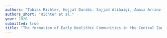 ```yaml
---
authors: "Tobias Richter, Hojjat Darabi, Sajjad Alibaigi, Amaia Arranz-Otaegui, Pernille Bangsgaard, Shukou Khosravi, Lisa Maher, Peder Mortensen, Patrick Pedersen, Joe Roe, and Lisa Yeomans"
authors_short: "Richter et al."
year: 2020
submitted: true
title: "The formation of Early Neolithic Communities in the Central Zagros: an 11,500 year old communal structure at Asiab"
---
```



